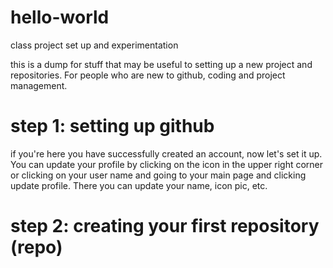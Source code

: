 # hello-world
class project set up and experimentation

this is a dump for stuff that may be useful to setting up a new project and repositories. For people who are new to github, coding and project management.

# step 1: setting up github
if you're here you have successfully created an account, now let's set it up. 
You can update your profile by clicking on the icon in the upper right corner or clicking on your user name and going to your main page and clicking update profile. There you can update your name, icon pic, etc. 
# step 2: creating your first repository (repo) 

